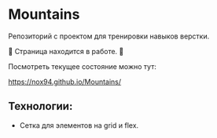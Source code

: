 # Mountains
Репозиторий с проектом для тренировки навыков верстки.

🍼 Страница находится в работе. 🍼

Посмотреть текущее состояние можно тут:

https://nox94.github.io/Mountains/

## Технологии:
- Сетка для элементов на grid и flex.
